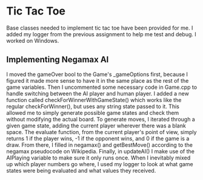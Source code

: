 # Tic Tac Toe

Base classes needed to implement tic tac toe have been provided for me. I added my logger from the previous assignment to help me test and debug. I worked on Windows.

## Implementing Negamax AI

I moved the gameOver bool to the Game's _gameOptions first, because I figured it made more sense to have it in the same place as the rest of the game variables. Then I uncommented some necessary code in Game.cpp to handle switching between the AI player and human player. I added a new function called checkForWinnerWithGameState() which works like the regular checkForWinner(), but uses any string state passed to it. This allowed me to simply generate possible game states and check them without modifying the actual board. To generate moves, I iterated through a given game state, adding the current player wherever there was a blank space. The evaluate function, from the current player's point of view, simply returns 1 if the player wins, -1 if the opponent wins, and 0 if the game is a draw. From there, I filled in negamax() and getBestMove() according to the negamax pseudocode on Wikipedia. Finally, in updateAI() I make use of the AIPlaying variable to make sure it only runs once. When I inevitably mixed up which player numbers go where, I used my logger to look at what game states were being evaluated and what values they received.